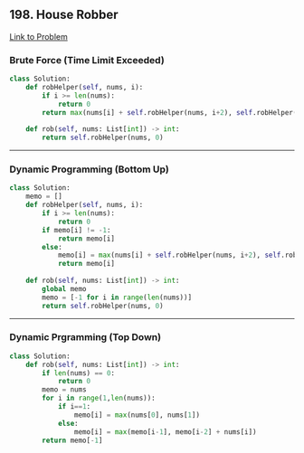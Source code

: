 ## 198. House Robber
[Link to Problem](https://leetcode.com/problems/house-robber/)
### Brute Force (Time Limit Exceeded)
```python
class Solution:
    def robHelper(self, nums, i):
        if i >= len(nums):
            return 0
        return max(nums[i] + self.robHelper(nums, i+2), self.robHelper(nums, i+1))
    
    def rob(self, nums: List[int]) -> int:
        return self.robHelper(nums, 0)
```
**************************************************************
### Dynamic Programming (Bottom Up)
```python
class Solution:
    memo = []
    def robHelper(self, nums, i):
        if i >= len(nums):
            return 0
        if memo[i] != -1:
            return memo[i]
        else:
            memo[i] = max(nums[i] + self.robHelper(nums, i+2), self.robHelper(nums, i+1))
            return memo[i]
    
    def rob(self, nums: List[int]) -> int:
        global memo
        memo = [-1 for i in range(len(nums))]
        return self.robHelper(nums, 0)
```
*************************************************************
### Dynamic Prgramming (Top Down)
```python
class Solution:
    def rob(self, nums: List[int]) -> int:
        if len(nums) == 0:
            return 0
        memo = nums
        for i in range(1,len(nums)):
            if i==1:
                memo[i] = max(nums[0], nums[1])
            else:
                memo[i] = max(memo[i-1], memo[i-2] + nums[i])
        return memo[-1]         
```
